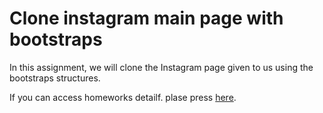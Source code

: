 # Clone instagram main page with bootstraps

In this assignment, we will clone the Instagram page given to us using the bootstraps structures.

If you can access homeworks detailf. plase press [here](https://academy.patika.dev/tr/courses/bootstrap/odev2).